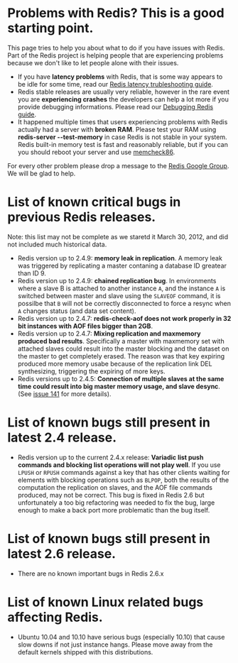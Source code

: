 Problems with Redis? This is a good starting point.
===

This page tries to help you about what to do if you have issues with Redis. Part of the Redis project is helping people that are experiencing problems because we don't like to let people alone with their issues.

* If you have **latency problems** with Redis, that is some way appears to be idle for some time, read our [Redis latency trubleshooting guide](/topics/latency).
* Redis stable releases are usually very reliable, however in the rare event you are **experiencing crashes** the developers can help a lot more if you provide debugging informations. Please read our [Debugging Redis guide](/topics/debugging).
* It happened multiple times that users experiencing problems with Redis actually had a server with **broken RAM**. Please test your RAM using **redis-server --test-memory** in case Redis is not stable in your system. Redis built-in memory test is fast and reasonably reliable, but if you can you should reboot your server and use [memcheck86](http://memcheck86.com).

For every other problem please drop a message to the [Redis Google Group](http://groups.google.com/group/redis-db). We will be glad to help.

List of known critical bugs in previous Redis releases.
===

Note: this list may not be complete as we staretd it March 30, 2012, and did not included much historical data.

* Redis version up to 2.4.9: **memory leak in replication**. A memory leak was triggered by replicating a master contaning a database ID greatear than ID 9.
* Redis version up to 2.4.9: **chained replication bug**. In environments where a slave B is attached to another instance `A`, and the instance `A` is switched between master and slave using the `SLAVEOF` command, it is possilbe that `B` will not be correctly disconnected to force a resync when `A` changes status (and data set content).
* Redis version up to 2.4.7: **redis-check-aof does not work properly in 32 bit instances with AOF files bigger than 2GB**.
* Redis version up to 2.4.7: **Mixing replication and maxmemory produced bad results**. Specifically a master with maxmemory set with attached slaves could result into the master blocking and the dataset on the master to get completely erased. The reason was that key expiring produced more memory usabe because of the replication link DEL synthesizing, triggering the expiring of more keys.
* Redis versions up to 2.4.5: **Connection of multiple slaves at the same time could result into big master memory usage, and slave desync**. (See [issue 141](http://github.com/antirez/redis/issues/141) for more details).

List of known bugs still present in latest 2.4 release.
===

* Redis version up to the current 2.4.x release: **Variadic list push commands and blocking list operations will not play well**. If you use `LPUSH` or `RPUSH` commands against a key that has other clients waiting for elements with blocking operations such as `BLPOP`, both the results of the computation the replication on slaves, and the AOF file commands produced, may not be correct. This bug is fixed in Redis 2.6 but unfortunately a too big refactoring was needed to fix the bug, large enough to make a back port more problematic than the bug itself.

List of known bugs still present in latest 2.6 release.
===

* There are no known important bugs in Redis 2.6.x

List of known Linux related bugs affecting Redis.
===

* Ubuntu 10.04 and 10.10 have serious bugs (especially 10.10) that cause slow downs if not just instance hangs. Please move away from the default kernels shipped with this distributions.
